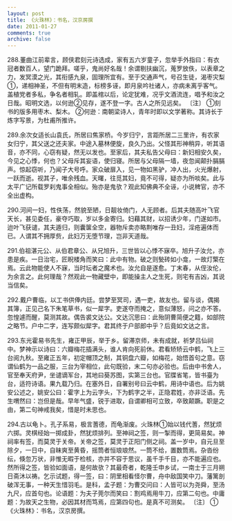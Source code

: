 ```yaml
---
layout: post
title: 《火珠林》：书名，汉京房撰
date: 2011-01-27
comments: true
archive: false
---
```

288.董曲江前辈言，顾侠君刻元诗选成，家有五六岁童子，忽举手外指曰：有衣冠者数百人，望门跪拜。嗟乎，鬼尚好名哉！余谓剔扶幽沉，蒐罗放佚，以表章之力，发冥漠之光，其衔感九泉，固理所宜有。至于交通声气，号召生徒，渴枣灾梨①，递相神圣，不但有明末造，标榜多诬，即月泉吟社诸人，亦病未离乎客气。盖植党者多私，争名者相轧。即盖棺以后，论定犹难，况乎文酒流连，唱予和汝之日哉。昭明文选，以何逊②见存，遂不登一字。古人之所见远矣。
〔注〕
 ①刻书的版多用枣木、梨木。
 ②何逊：南朝梁诗人，青年时即以文学著称。其诗长于炼字写景，为杜甫所推许。

289.余次女适长山袁氏，所居曰焦家桥。今岁归宁，言距所居二三里许，有农家女归宁，其父送之还夫家。中途入墓林便旋，良久乃出。父怪其形神稍异，听其语音，亦不同，心窃有疑，然无以发也。至家后，其夫私告父母曰：新妇相安久矣，今见之心悸，何也？父母斥其妄语，使归寝。所居与父母隔一墙，夜忽闻颠扑膈膈声。惊起窃听，乃闻子大号呼。家众破扉入，见一物如黑驴，冲人出，火光爆射，一跃而逝。视其子，唯余残血。天曙，往觅其妇，竟不可得，疑亦为所啖矣。此与太平广记所载罗刹鬼事全相似。殆亦是鬼欤？观此知佛典不全诬，小说稗官，亦不全出虚构。

290.河间一妇，性佚荡，然貌至陋，日靓妆倚门，人无顾者。后其夫随高叶飞官天长，甚见委任，豪夺巧取，岁以多金寄归。妇藉其财，以招诱少年，门遂如市。迨叶飞获谴，其夫遁归，则囊箧全空，器物斥卖亦略荆唯存一丑妇，淫疮遍体而已。人谓其不拥厚赀，此妇万无堕节理，岂非天道哉。

291.伯祖湛元公、从伯君章公、从兄旭升，三世皆以心悸不寐卒。旭升子汝允，亦患是疾。一日治宅，匠睨楼角而笑曰：此中有物。破之则甃砖如小龛，一故灯檠在焉。云此物能使人不寐，当时坛者之魔术也。汝允自是遂愈。丁末春，从侄汝伦，为余言之。此何理哉？然观此一物藏壁中，即能操主人之生死，则宅有吉凶，其说当信矣。

292.戴户曹临，以工书供俸内廷。尝梦至冥司，遇一吏，故友也。留与谈，偶揭其簿，正见己名下朱笔草书，似一犀字。吏遂夺而掩之，意似薄怒，问之亦不答。忽惶遽而醒，莫测其故。偶告裘文达公。文达沉思曰：此殆阴曹简便之籍，如部院之略节。户中二字，连写颇似犀字。君其终于户部郎中乎？后竟如文达之言。

293.东光霍易书先生，雍正甲辰，举于乡。留滞京师，未有成就，祈梦吕仙祠中。梦神示以诗曰：六瓣梅花插满头，谁人肯向死前休。君看矫矫云中鹤，飞上三台阅九秋。至雍正五年，初定帽顶之制，其铜盘六瓣，如梅花，始悟首句之意。窃谓仙鹤为一品之服，三台为宰相位，此句既验，末二句亦必验也。后由中书舍人，官至奉天府尹，坐谴谪军台，其地曰葵苏图，实第三台也。官牒省笔，皆书臺为台，适符诗语。果九载乃归。在塞外日，自署别号曰云中鹤，用诗中语也。后为姚安公述之，姚安公曰：霍字上为云字头，下为鹤字之半，正隐君姓，亦非泛语。先生喟然曰：岂但是哉。早年气盛，锐于进取，自谓卿相可立致，卒致颠蹶。职是之由，第二句神戒我矣，惜是时未思也。

294.古以龟卜。孔子系易，极言蓍德，而龟渐废。火珠林①始以钱代蓍，然犹烦六掷。灵棋经始一掷成卦，然犹烦排列。至神祠之签，则一掣而得，更简易矣。神祠率有签，而莫灵于关帝。关帝之签，莫灵于正阳门侧之祠。盖一岁中，自元旦至除夕，一日中，自昧爽至黄昏，摇筒者恒琅琅然。一筒不给，置数筒焉。杂沓纷纭，倏忽万状，非惟无暇于检核，亦并不容于思议，虽千手千目，亦不能遍应也。然所得之签，皆验如面语，是何故欤？其最奇者，乾隆壬申乡试，一南士于三月朔日斋沐以祷。乞示试题，得一签，曰：阴里相看怪尔曹，舟中敌国笑中刀。藩篱剖破浑无事，一种天生惜羽毛。是科，孟子题：为曹交问曰：人皆可以为尧舜，至汤九尺，应首句也。论语题：为夫子莞尔而笑曰：割鸡焉用牛刀，应第二句也。中庸题：为故天之生物，必因其材而笃焉，应第四句也。是真不可测矣。
〔注〕
 ①《火珠林》：书名，汉京房撰。